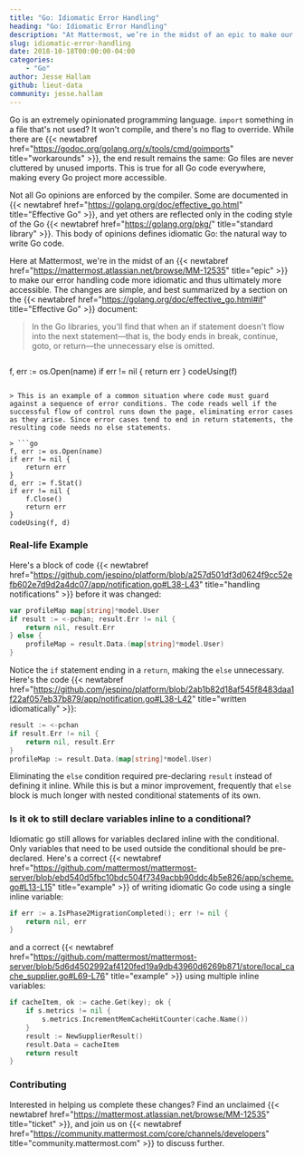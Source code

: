 ```yaml
---
title: "Go: Idiomatic Error Handling"
heading: "Go: Idiomatic Error Handling"
description: "At Mattermost, we’re in the midst of an epic to make our error handling code more idiomatic and thus ultimately more accessible."
slug: idiomatic-error-handling
date: 2018-10-18T00:00:00-04:00
categories:
    - "Go"
author: Jesse Hallam
github: lieut-data
community: jesse.hallam
---
```


Go is an extremely opinionated programming language. `import` something in a file that's not used? It won't compile, and there's no flag to override. While there are {{< newtabref href="https://godoc.org/golang.org/x/tools/cmd/goimports" title="workarounds" >}}, the end result remains the same: Go files are never cluttered by unused imports. This is true for all Go code everywhere, making every Go project more accessible.

Not all Go opinions are enforced by the compiler. Some are documented in {{< newtabref href="https://golang.org/doc/effective_go.html" title="Effective Go" >}}, and yet others are reflected only in the coding style of the Go {{< newtabref href="https://golang.org/pkg/" title="standard library" >}}. This body of opinions defines idiomatic Go: the natural way to write Go code.

Here at Mattermost, we're in the midst of an {{< newtabref href="https://mattermost.atlassian.net/browse/MM-12535" title="epic" >}} to make our error handling code more idiomatic and thus ultimately more accessible. The changes are simple, and best summarized by a section on the {{< newtabref href="https://golang.org/doc/effective_go.html#if" title="Effective Go" >}} document:

> In the Go libraries, you'll find that when an if statement doesn't flow into the next statement—that is, the body ends in break, continue, goto, or return—the unnecessary else is omitted.

> ```go
f, err := os.Open(name)
if err != nil {
    return err
}
codeUsing(f)
```

> This is an example of a common situation where code must guard against a sequence of error conditions. The code reads well if the successful flow of control runs down the page, eliminating error cases as they arise. Since error cases tend to end in return statements, the resulting code needs no else statements.

> ```go
f, err := os.Open(name)
if err != nil {
    return err
}
d, err := f.Stat()
if err != nil {
    f.Close()
    return err
}
codeUsing(f, d)
```

### Real-life Example

Here's a block of code {{< newtabref href="https://github.com/jespino/platform/blob/a257d501df3d0624f9cc52efb602e7d9d2a4dc07/app/notification.go#L38-L43" title="handling notifications" >}} before it was changed:
```go
var profileMap map[string]*model.User
if result := <-pchan; result.Err != nil {
    return nil, result.Err
} else {
    profileMap = result.Data.(map[string]*model.User)
}
```

Notice the `if` statement ending in a `return`, making the `else` unnecessary. Here's the code {{< newtabref href="https://github.com/jespino/platform/blob/2ab1b82d18af545f8483daa1f22af057eb37b879/app/notification.go#L38-L42" title="written idiomatically" >}}:
```go
result := <-pchan
if result.Err != nil {
    return nil, result.Err
}
profileMap := result.Data.(map[string]*model.User)
```

Eliminating the `else` condition required pre-declaring `result` instead of defining it inline. While this is but a minor improvement, frequently that `else` block is much longer with nested conditional statements of its own.

### Is it ok to still declare variables inline to a conditional?

Idiomatic go still allows for variables declared inline with the conditional. Only variables that need to be used outside the conditional should be pre-declared. Here's a correct {{< newtabref href="https://github.com/mattermost/mattermost-server/blob/ebd540d5fbc10bdc504f7349acbb90ddc4b5e826/app/scheme.go#L13-L15" title="example" >}} of writing idiomatic Go code using a single inline variable:
```go
if err := a.IsPhase2MigrationCompleted(); err != nil {
    return nil, err
}
```

and a correct {{< newtabref href="https://github.com/mattermost/mattermost-server/blob/5d6d4502992af4120fed19a9db43960d6269b871/store/local_cache_supplier.go#L69-L76" title="example" >}} using multiple inline variables:
```go
if cacheItem, ok := cache.Get(key); ok {
    if s.metrics != nil {
        s.metrics.IncrementMemCacheHitCounter(cache.Name())
    }
    result := NewSupplierResult()
    result.Data = cacheItem
    return result
}
```

### Contributing

Interested in helping us complete these changes? Find an unclaimed {{< newtabref href="https://mattermost.atlassian.net/browse/MM-12535" title="ticket" >}}, and join us on {{< newtabref href="https://community.mattermost.com/core/channels/developers" title="community.mattermost.com" >}} to discuss further.
